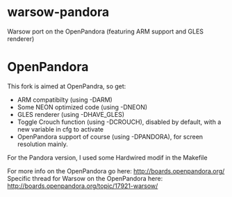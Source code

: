 warsow-pandora
==============
Warsow port on the OpenPandora (featuring ARM support and GLES renderer)

OpenPandora
===========

This fork is aimed at OpenPandra, so get:
 * ARM compatibilty (using -DARM)
 * Some NEON optimized code (using -DNEON)
 * GLES renderer (using -DHAVE_GLES)
 * Toggle Crouch function (using -DCROUCH), disabled by default, with a new variable in cfg to activate
 * OpenPandora support of course (using -DPANDORA), for screen resolution mainly.
 
For the Pandora version, I used some Hardwired modif in the Makefile

For more info on the OpenPandora go here: http://boards.openpandora.org/
Specific thread for Warsow on the OpenPandora here: http://boards.openpandora.org/topic/17921-warsow/
